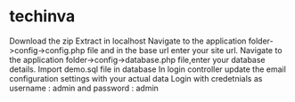 # techinva
Download the zip
Extract in localhost
Navigate to the application folder->config->config.php file and in the base url enter your site url.
Navigate to the application folder->config->database.php file,enter your database details.
Import demo.sql file in database
In login controller update the email configuration settings with your actual data
Login with credetnials as username : admin and password : admin
